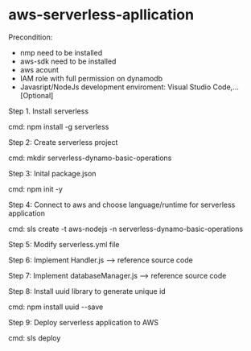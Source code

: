 # aws-serverless-apllication

Precondition:
   - nmp need to be installed
   - aws-sdk need to be installed
   - aws acount
   - IAM role with full permission on dynamodb
   - Javasript/NodeJs development enviroment: Visual Studio Code,... [Optional]
   
 Step 1. Install serverless
 
   cmd: npm install -g serverless
  
 Step 2: Create serverless project
 
   cmd: mkdir serverless-dynamo-basic-operations
   
 Step 3: Inital package.json
 
   cmd: npm init -y
   
 Step 4: Connect to aws and choose language/runtime for serverless application
 
   cmd: sls create -t aws-nodejs -n serverless-dynamo-basic-operations
   
 Step 5: Modify serverless.yml file
 
 Step 6: Implement Handler.js --> reference source code 
 
 Step 7: Implement databaseManager.js --> reference source code 
 
 Step 8: Install uuid library to generate unique id
 
   cmd: npm install uuid --save
   
 Step 9: Deploy serverless application to AWS
 
  cmd: sls deploy
  
   
